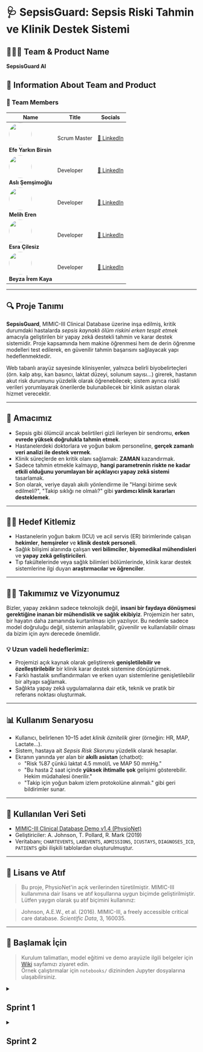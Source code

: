 # 🩺 SepsisGuard: Sepsis Riski Tahmin ve Klinik Destek Sistemi

## 🧑‍🤝‍🧑 Team & Product Name

**SepsisGuard AI**

## 📌 Information About Team and Product

### 👥 Team Members

<table>
  <thead>
    <tr>
      <th>Name</th>
      <th>Title</th>
      <th>Socials</th>
    </tr>
  </thead>
  <tbody>
    <tr>
      <td>
        <img src="https://avatars.githubusercontent.com/u/137696827?v=4" width="60" height="60" style="border-radius:50%" /><br>
        <strong>Efe Yarkın Birsin</strong>
      </td>
      <td>Scrum Master</td>
      <td>
        <a href="https://www.linkedin.com/in/efebirsin" target="_blank">🔗 LinkedIn</a>
      </td>
    </tr>
    <tr>
      <td>
        <img src="https://avatars.githubusercontent.com/u/100940828?v=4" width="60" height="60" style="border-radius:50%" /><br>
        <strong>Aslı Şemşimoğlu</strong>
      </td>
      <td>Developer</td>
      <td>
        <a href="https://www.linkedin.com/in/aslisemsimoglu" target="_blank">🔗 LinkedIn</a>
      </td>
    </tr>
    <tr>
      <td>
        <img src="https://avatars.githubusercontent.com/u/86380130?v=4" width="60" height="60" style="border-radius:50%" /><br>
        <strong>Melih Eren</strong>
      </td>
      <td>Developer</td>
      <td>
        <a href="https://www.linkedin.com/in/meliheren" target="_blank">🔗 LinkedIn</a>
      </td>
    </tr>
    <tr>
      <td>
        <img src="https://avatars.githubusercontent.com/u/202075982?v=4" width="60" height="60" style="border-radius:50%" /><br>
        <strong>Esra Çilesiz</strong>
      </td>
      <td>Developer</td>
      <td>
        <a href="https://www.linkedin.com/in/esra-cilesiz/" target="_blank">🔗 LinkedIn</a>
      </td>
    </tr>
    <tr>
      <td>
        <img src="https://avatars.githubusercontent.com/u/184748762?v=4" width="60" height="60" style="border-radius:50%" /><br>
        <strong>Beyza İrem Kaya</strong>
      </td>
      <td>Developer</td>
      <td>
        <a href="https://www.linkedin.com/in/beyza-irem-kaya-0141b9313/" target="_blank">🔗 LinkedIn</a>
      </td>
    </tr>
  </tbody>
</table>

---

## 🔍 Proje Tanımı

**SepsisGuard**, MIMIC-III Clinical Database üzerine inşa edilmiş, kritik durumdaki hastalarda *sepsis kaynaklı ölüm riskini erken tespit etmek* amacıyla geliştirilen bir yapay zekâ destekli tahmin ve karar destek sistemidir. Proje kapsamında hem makine öğrenmesi hem de derin öğrenme modelleri test edilerek, en güvenilir tahmin başarısını sağlayacak yapı hedeflenmektedir.

Web tabanlı arayüz sayesinde klinisyenler, yalnızca belirli biyobelirteçleri (örn. kalp atışı, kan basıncı, laktat düzeyi, solunum sayısı...) girerek, hastanın akut risk durumunu yüzdelik olarak öğrenebilecek; sistem ayrıca riskli verileri yorumlayarak önerilerde bulunabilecek bir klinik asistan olarak hizmet verecektir.

---

## 🎯 Amacımız

- Sepsis gibi ölümcül ancak belirtileri gizli ilerleyen bir sendromu, **erken evrede yüksek doğrulukla tahmin etmek**.
- Hastanelerdeki doktorlara ve yoğun bakım personeline, **gerçek zamanlı veri analizi ile destek vermek**.
- Klinik süreçlerde en kritik olanı sağlamak: **ZAMAN** kazandırmak.
- Sadece tahmin etmekle kalmayıp, **hangi parametrenin riskte ne kadar etkili olduğunu yorumlayan bir açıklayıcı yapay zekâ sistemi** tasarlamak.
- Son olarak, veriye dayalı akıllı yönlendirme ile "Hangi birime sevk edilmeli?", "Takip sıklığı ne olmalı?" gibi **yardımcı klinik kararları desteklemek**.

---

## 👨‍⚕️ Hedef Kitlemiz

- Hastanelerin yoğun bakım (ICU) ve acil servis (ER) birimlerinde çalışan **hekimler**, **hemşireler** ve **klinik destek personeli**.
- Sağlık bilişimi alanında çalışan **veri bilimciler**, **biyomedikal mühendisleri** ve **yapay zekâ geliştiricileri**.
- Tıp fakültelerinde veya sağlık bilimleri bölümlerinde, klinik karar destek sistemlerine ilgi duyan **araştırmacılar ve öğrenciler**.

---

## 🧑‍💻 Takımımız ve Vizyonumuz

Bizler, yapay zekânın sadece teknolojik değil, **insani bir faydaya dönüşmesi gerektiğine inanan bir mühendislik ve sağlık ekibiyiz**. 
Projemizin her satırı, bir hayatın daha zamanında kurtarılması için yazılıyor. Bu nedenle sadece model doğruluğu değil, sistemin anlaşılabilir, güvenilir ve kullanılabilir olması da bizim için aynı derecede önemlidir.

### 💡 Uzun vadeli hedeflerimiz:
- Projemizi açık kaynak olarak geliştirerek **genişletilebilir ve özelleştirilebilir** bir klinik karar destek sistemine dönüştürmek.
- Farklı hastalık sınıflandırmaları ve erken uyarı sistemlerine genişletilebilir bir altyapı sağlamak.
- Sağlıkta yapay zekâ uygulamalarına dair etik, teknik ve pratik bir referans noktası oluşturmak.

---

## 📊 Kullanım Senaryosu

- Kullanıcı, belirlenen 10–15 adet *klinik öznitelik* girer (örneğin: HR, MAP, Lactate...).
- Sistem, hastaya ait *Sepsis Risk Skoru*nu yüzdelik olarak hesaplar.
- Ekranın yanında yer alan bir **akıllı asistan** (chatbot):
  - "Risk %87 çünkü laktat 4.5 mmol/L ve MAP 50 mmHg."
  - "Bu hasta 2 saat içinde **yüksek ihtimalle şok** gelişimi gösterebilir. Hekim müdahalesi önerilir."
  - "Takip için yoğun bakım izlem protokolüne alınmalı." gibi geri bildirimler sunar.

---

## 📁 Kullanılan Veri Seti

- [MIMIC-III Clinical Database Demo v1.4 (PhysioNet)](https://doi.org/10.13026/C2HM2Q)
- Geliştiriciler: A. Johnson, T. Pollard, R. Mark (2019)
- Veritabanı; `CHARTEVENTS`, `LABEVENTS`, `ADMISSIONS`, `ICUSTAYS`, `DIAGNOSES_ICD`, `PATIENTS` gibi ilişkili tablolardan oluşturulmuştur.

---

## 🔗 Lisans ve Atıf

> Bu proje, PhysioNet'in açık verilerinden türetilmiştir. MIMIC-III kullanımına dair lisans ve atıf koşullarına uygun biçimde geliştirilmiştir.  
> Lütfen yaygın olarak şu atıf biçimini kullanınız:

> Johnson, A.E.W., et al. (2016). MIMIC-III, a freely accessible critical care database. *Scientific Data*, 3, 160035.

---

## 🚀 Başlamak İçin

> Kurulum talimatları, model eğitimi ve demo arayüzle ilgili belgeler için [Wiki](./wiki) sayfamızı ziyaret edin.  
> Örnek çalıştırmalar için `notebooks/` dizininden Jupyter dosyalarına ulaşabilirsiniz.

<details>
<summary><h2>Sprint 1</h2></summary>

## Sprint Notları:
-	Proje alanı belirlenip proje fikri oluşturuldu.
-	Görev dağılımı yapıldı, takım ismi bulundu
-	Proje ürünü hakkında genel fikirler github’a yazıldı
-	Toplantılar “Jitzi” veya “Google Meet” üzerinden yapıldı, gerekli durumlarda "Whatsapp” grubu üzerinden konuşmalar devam ettirildi.
-	Proje yönetimi için “Trello” kullanıldı.
-	Proje için “MIMIC-III demo 1.4” veri seti incelendi, veri setindeki her bir veri için rapor oluşturulup modele katkısı ölçüldü.
-	“Sepsis tahmini” yapılacak model oluşturulmaya ve geliştirilmeye başlandı.
-	Figma UI tasarımına başlanıldı.

## Sprint için Tamamlanması Beklenen Puan: 80 puan

## Tahmin Mantığı:

Toplamda 3 sprint olarak planlanan projemizintoplam puanı 300 olarak belirlenip ilk sprint'i için 80 puanlık bir hedef konulmuştur. Bu puan, fiili kodlama içerse de veri setini anlama, detaylı rapor oluşturma ve strateji geliştirme gibi bilişsel yük gerektiren görevleri kapsamaktadır. Projenin en önemli adımı olan "ne yapılacağını ve nasıl yapılacağını" netleştiren bu görevler, projenin temelini oluşturduğu için yüksek puanlanmıştır. Amaç, Sprint 2'ye "sadece kodlamaya odaklanabileceğimiz" temiz bir başlangıçla girmektir.
Sprint 2 ve Sprint 3, projenin en yoğun geliştirme fazlarını temsil etmektedir. Sprint 2, modellemenin; Sprint 3 ise arayüz geliştirmenin ağırlıklı olduğu dönemlerdir. Bu sprint'lerdeki görevler, yüksek derecede teknik karmaşıklık ve uygulama eforu gerektirdiğinden, her biri için hedeflenen puan 110 olarak belirlenmiştir.

## Daily Scrum: 
Günlük  iletişimin, kolaylık ve hız gibi artılarından ötürü  Whatsapp üzerinden yapılmasına karar verilmiştir. Günlük iletişim örnekleri pdf olarak tarafımızdan paylaşılmaktadır: [sprint1_daily](https://github.com/EfeBirsin/Grup-5-/blob/main/ProjectManagement/Sprint1/sprint1_daily%20(1).pdf)

## Sprint board update

![trello.png](https://github.com/EfeBirsin/Grup-5-/blob/main/ProjectManagement/Sprint1/trello.png)

## Ürün Durumu Çıktısı

![Ürün Çıktısı 1](https://github.com/EfeBirsin/Grup-5-/blob/main/ProjectManagement/Sprint1/%C3%9Cr%C3%BCn_Tasar%C4%B1m%C4%B1_Figma.jpg)
![Ürün Çıktısı 2](https://github.com/EfeBirsin/Grup-5-/blob/main/ProjectManagement/Sprint1/%C3%9Cr%C3%BCn_Tasar%C4%B1m%C4%B1_Figma_2.jpg)
![Ürün Çıktısı 3](https://github.com/EfeBirsin/Grup-5-/blob/main/ProjectManagement/Sprint1/%C3%9Cr%C3%BCn_Tasar%C4%B1m%C4%B1_Figma_3.jpg)

## Sprint Retrospektifi:

- İkinci sprintte modelin geliştirilmesine devam edilmesine karar verildi.
-	Modelin performansını ölçmek için bir başarı metriği belirlenmesine ve bu metrik üzerinden iyileştirme yapılmasına karar verildi.
-	Ürünün arayüzü ve kullanıcı deneyimi (UI/UX) tasarımı üzerine yapılacak toplantıların sıklaştırılmasına karar verildi.
-	Araştırma fazında elde edilen bulgular doğrultusunda modelin ilk versiyonunun oluşturulmasına başlanmasına karar verildi.

## Sprint Review:

**Sprint Hedefi:**  

Sprint 1'in ana hedefi, "Sepsis Tahmini" projesinin temelini atmak, kullanılacak MIMIC-III demo 1.4 veri setini derinlemesine analiz etmek, bu analiz sonucunda bir strateji geliştirmek ve modelin ilk altyapısını kurmaktı. Amaç, Sprint 2'ye temiz ve net bir başlangıç yapabilmek için tüm hazırlık ve araştırma adımlarını tamamlamaktı.

**Tamamlanan İşler ve Çıktılar:**

- Veri setindeki her bir klinik özniteliğin sepsis tahminine olası katkısı detaylı bir şekilde incelenmiş ve bu bulguları içeren kapsamlı bir rapor oluşturulmuştur.
- Araştırma fazında elde edilen bulgular doğrultusunda, sepsis tahmini yapacak modelin ilk iskeletini ve temel fonksiyonlarını içeren Python script'leri geliştirilmeye başlanmıştır.
- Trello board'u sprint takibi için aktif hale getirilmiş, proje hakkındaki genel fikirler ve hedefler GitHub reposuna işlenerek tüm takım için ortak bir anlayış zemini oluşturulmuştur.

**Alınan Kararlar ve Sonraki Adımlar:**

- Modelin performansını objektif olarak ölçmek ve iyileştirmeleri bu doğrultuda yapmak için Sprint 2'nin başında spesifik bir başarı metriği (örn: AUC-ROC, F1-Score, Precision-Recall) belirlenmesine karar verildi.
- Veri analiz raporu temel alınarak, Sprint 2'de modelin geliştirme, eğitim ve iyileştirme çalışmalarına odaklanılacaktır.
- Ürünün son kullanıcı için değerini ve kullanılabilirliğini artırmak amacıyla, kullanıcı arayüzü (UI) ve kullanıcı deneyimi (UX) üzerine yapılacak toplantıların sıklaştırılmasına karar verildi.

**Sprint Katılımcıları:**

Aslı Şemsimoğlu, Beyza İrem Kaya, Efe Birsin, Esra Çilesiz, Melih Eren

</details>

<details>
<summary><h2>Sprint 2</h2></summary>

## Sprint Notları:
-	Sprint 1'de oluşturulan strateji doğrultusunda basit bir "Sepsis Tahmini" modeli oluşturuldu. Modelinin geliştirilmesine ve iyileştirilmesine odaklanıldı.
-	Figma üzerinde tamamlanan tasarımlar, kullanıcı arayüzüne (UI) dönüştürülmeye başlandı.
-	Proje yönetimi "Trello" üzerinden, günlük iletişim ise "Whatsapp” grubu üzerinden devam ettirildi.
-	Sprint sonunda, ürünün mevcut durumunu ve işlevselliğini gösteren bir video kaydı oluşturuldu.
-	Hastanın sepsis olup olmadığına dair bağımlı değişken sütun oluşturuldu ve buna göre başarı metriği belirlendi.

## Sprint için Tamamlanması Beklenen Puan: 110 puan

## Tahmin Mantığı:

Toplamda 3 sprint olarak planlanan projemizin toplam puanı 300 olarak belirlenip 2. sprint'i için 110 puanlık bir hedef konulmuştur. Bu sprint, hem yapay zeka modelinin kodlanıp eğitilmesi hem de kullanıcı arayüzünün geliştirilmesi gibi yüksek teknik karmaşıklık ve uygulama eforu gerektiren görevleri içermektedir.

## Daily Scrum: 
Günlük  iletişimin, kolaylık ve hız gibi artılarından ötürü  Whatsapp üzerinden yapılmasına karar verilmiştir.

## Sprint board update

## Ürün Durumu Çıktısı

![Ürün Çıktısı 1](https://github.com/EfeBirsin/Grup-5-/blob/main/ProjectManagement/Sprint2/%C3%9Cr%C3%BCn_Tasar%C4%B1m%C4%B1_Sprint2.jpg)
![Ürün Çıktısı 2](https://github.com/EfeBirsin/Grup-5-/blob/main/ProjectManagement/Sprint2/%C3%9Cr%C3%BCn_Tasar%C4%B1m%C4%B12_Sprint2.jpg)
![Ürün Çıktısı 3](https://github.com/EfeBirsin/Grup-5-/blob/main/ProjectManagement/Sprint2/SepsisGuardAI_%C3%B6n_izlenim.gif)

Ayrıca ürünün video kaydı için:
[ürün video kaydı](https://youtu.be/eKWXF5uF4bY)

## Modellerin Sınıflandırma Sonuçları

Oluşturulan model için: [Sepsis Modeli Tahmini](https://github.com/EfeBirsin/Grup-5-/blob/main/ProjectManagement/Sprint2/sepsis_model_deneme.ipynb)

<details>
<summary> Lojistik Regresyon </summary>

### Lojistik Regresyon Performansı

| Metrik | Precision | Recall | F1-Score | Support |
| :--- | :---: | :---: | :---: | :---: |
| **Sınıf 0** | 0.76 | 0.84 | 0.80 | 19 |
| **Sınıf 1** | 0.50 | 0.38 | 0.43 | 8 |
| | | | | |
| **Accuracy** | | | **0.70** | **27** |
| **Macro Avg** | 0.63 | 0.61 | 0.61 | 27 |
| **Weighted Avg**| 0.68 | 0.70 | 0.69 | 27 |

**ROC AUC Skoru:** **`0.7632`**

</details>

<details>
<summary> Random Forest </summary>

### Random Forest Performansı

| Metrik | Precision | Recall | F1-Score | Support |
| :--- | :---: | :---: | :---: | :---: |
| **Sınıf 0** | 0.75 | 0.95 | 0.84 | 19 |
| **Sınıf 1** | 0.67 | 0.25 | 0.36 | 8 |
| | | | | |
| **Accuracy** | | | **0.74** | **27** |
| **Macro Avg** | 0.71 | 0.60 | 0.60 | 27 |
| **Weighted Avg**| 0.73 | 0.74 | 0.70 | 27 |

**ROC AUC Skoru:** **`0.7204`**

</details>

<details>
<summary> XGBoost </summary>

### XGBoost Performansı

| Metrik | Precision | Recall | F1-Score | Support |
| :--- | :---: | :---: | :---: | :---: |
| **Sınıf 0** | 0.83 | 0.79 | 0.81 | 19 |
| **Sınıf 1** | 0.56 | 0.62 | 0.59 | 8 |
| | | | | |
| **Accuracy** | | | **0.74** | **27** |
| **Macro Avg** | 0.69 | 0.71 | 0.70 | 27 |
| **Weighted Avg**| 0.75 | 0.74 | 0.74 | 27 |

</details>


## Sprint Retrospektifi:

- Modelin tahmin doğruluğu %90 ve üzerine çıkarılmaya çalışıldı.
- Modelin performansı arttırılması için veri ön işleme ve özellik mühendisliği üzerinde duruldu.
-	Son sprint olan Sprint 3 için görevler netleştirildi: Modelin son haline getirilmesi, arayüzün tamamlanması, tam entegrasyonun sağlanması ve projenin sunuma hazır hale getirilmesi.
-	Bağımlı değişkenin kategorik değerleri dengeli dağılmadığı için "Accuracy" başarı metriği yerine "Recall" ve "F1-Score" metriklerinin değerleri göz önünde bulundurulmaya karar verildi.

## Sprint Review:

**Sprint Hedefi:**  

Sprint 2'nin ana hedefi, Sprint 1'de atılan temeller üzerine "Sepsis Tahmini" modelini geliştirmek, eğitmek ve performansını optimize etmekti. Aynı zamanda, Figma'da tasarlanan arayüzünü geliştirmekti.

**Tamamlanan İşler ve Çıktılar:**

- Sepsis tahmin modeli, belirlenen başarı metrikleri doğrultusunda başarıyla eğitilmiş ve ilk versiyonu tamamlanmıştır.
- Figma tasarımları temel alınarak kullanıcı arayüzünün kodlaması büyük ölçüde tamamlanmıştır.
- Model ve arayüzün temel işlevlerini bir araya getiren bir prototip oluşturulmuştur.
- Sprint çıktısı olarak, ürünün mevcut çalışma durumunu gösteren bir video kaydı başarıyla oluşturulmuş ve paylaşılmıştır.
- Trello board'u sprint boyunca aktif olarak güncellenmiş ve tamamlanan görevler işaretlenmiştir.

**Alınan Kararlar ve Sonraki Adımlar:**

- Sprint 3'te model üzerinde iyileştirmeler yapılacak ve performans metrikleri son kez raporlanacaktır.
- Kullanıcı arayüzü ile model arasındaki entegrasyon tamamlanarak ürünün son kullanıcıya sunulacak hale getirilmesine karar verildi.
- Son sprintin ana odağı, projenin tamamlanması, test edilmesi ve sunuma hazır hale getirilmesi olacaktır.

**Sprint Katılımcıları:**

Aslı Şemsimoğlu, Beyza İrem Kaya, Efe Birsin, Esra Çilesiz, Melih Eren

</details>
